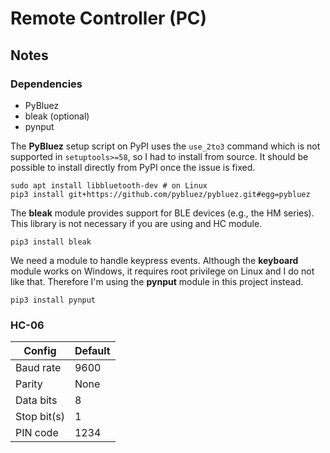 # Remote Controller (PC)

## Notes

### Dependencies

* PyBluez
* bleak (optional)
* pynput

The **PyBluez** setup script on PyPI uses the `use_2to3` command which is
not supported in `setuptools>=58`, so I had to install from source.
It should be possible to install directly from PyPI once the issue is fixed.
```
sudo apt install libbluetooth-dev # on Linux
pip3 install git+https://github.com/pybluez/pybluez.git#egg=pybluez
```

The **bleak** module provides support for BLE devices (e.g., the HM series).
This library is not necessary if you are using and HC module.
```
pip3 install bleak
```

We need a module to handle keypress events. Although the **keyboard** module
works on Windows, it requires root privilege on Linux and I do not like that.
Therefore I'm using the **pynput** module in this project instead.
```
pip3 install pynput
```

### HC-06

Config      | Default
------------|------
Baud rate   | 9600
Parity      | None
Data bits   | 8
Stop bit(s) | 1
PIN code    | 1234
